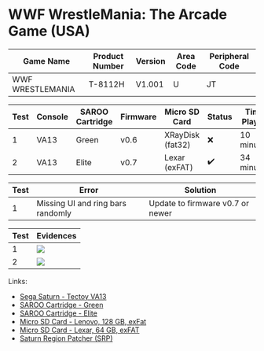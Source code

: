 # WWF WrestleMania: The Arcade Game (USA)

| Game Name        | Product Number | Version | Area Code | Peripheral Code |
| ---------------- | -------------- | ------- | --------- | --------------- |
| WWF WRESTLEMANIA | T-8112H        | V1.001  | U         | JT              |

| Test | Console | SAROO Cartridge | Firmware | Micro SD Card    | Status             | Time Played |
| ---- | ------- | --------------- | -------- | ---------------- | ------------------ | ----------- |
| 1    | VA13    | Green           | v0.6     | XRayDisk (fat32) | :x:                | 10 minutes  |
| 2    | VA13    | Elite           | v0.7     | Lexar (exFAT)    | :heavy_check_mark: | 34 minutes  |

| Test | Error                             | Solution                         |
| ---- | --------------------------------- | -------------------------------- |
| 1    | Missing UI and ring bars randomly | Update to firmware v0.7 or newer |

| Test | Evidences                                                                                        |
| ---- | ------------------------------------------------------------------------------------------------ |
| 1    | [![](https://img.youtube.com/vi/zRcdKdX7SC0/0.jpg)](https://www.youtube.com/watch?v=zRcdKdX7SC0) |
| 2    | [![](https://img.youtube.com/vi/qOSPGJ45VgQ/0.jpg)](https://www.youtube.com/watch?v=qOSPGJ45VgQ) |

Links:

- [Sega Saturn - Tectoy VA13](../../../Info/Consoles/VA13/README.md)
- [SAROO Cartridge - Green](../../../Info/Cartridges/RetroGameParadiseStore/1.32F/README.md)
- [SAROO Cartridge - Elite](../../../Info/Cartridges/GuangzhouSanStarOnlineShop/1.6/README.md)
- [Micro SD Card - Lenovo, 128 GB, exFat](../../../Info/SdCards/Lenovo/128GB/exfat/README.md)
- [Micro SD Card - Lexar, 64 GB, exFAT](../../../Info/SdCards/Lexar/64GB/exfat/README.md)
- [Saturn Region Patcher (SRP)](https://segaxtreme.net/resources/saturn-region-patcher.81/download)
